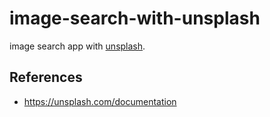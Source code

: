 # image-search-with-unsplash

image search app with [unsplash](https://unsplash.com/).

## References

- <https://unsplash.com/documentation>
